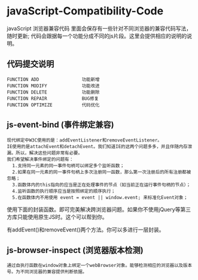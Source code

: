 # javaScript-Compatibility-Code
javaScript 浏览器兼容代码
里面会保存有一些针对不同浏览器的兼容代码写法，随时更新;
代码会跟据每一个功能分成不同的js片段。这里会提供相应的说明的说明。

## 代码提交说明
    FUNCTION ADD		        功能新增
    FUNCTION MODIFY		        功能改进
    FUNCTION DELETE		        功能删除
    FUNCTION REPAIR		        BUG修复
    FUNCTION OPTIMIZE           代码优化
    
## js-event-bind (事件绑定兼容)
    现代绑定中W3C使用的是：addEventListener和removeEventListener。
    IE使用的是attachEvent和detachEvent。我们知道IE的这两个问题多多，并且伴随内存泄漏。所以，解决这些问题非常有必要。
    我们希望解决事件绑定的问题有：
      1.支持同一元素的同一事件句柄可以绑定多个监听函数；
      2.如果在同一元素的同一事件句柄上多次注册同一函数，那么第一次注册后的所有注册都被忽略；
      3.函数体内的this指向的应当是正在处理事件的节点（如当前正在运行事件句柄的节点）；
      4.监听函数的执行顺序应当是按照绑定的顺序执行；
      5.在函数体内不用使用 event = event || window.event; 来标准化Event对象；
   使用下面的封装函数。即可完美解决跨浏览器问题。如果你不使用jQuery等第三方库只能使用原生JS时。这个可以帮到你。
   
   有addEvent()和removeEvent()两个方法。你可以多进行一层封装。
   
## js-browser-inspect (浏览器版本检测)
    通过自执行函数在window对象上绑定一个webBrowser对象。能够检测相应的浏览器以及版本号。为不同浏览器的兼容提供判断依据。